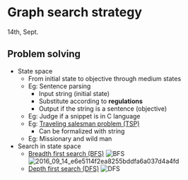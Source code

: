 # Graph search strategy
14th, Sept.

## Problem solving
* State space
	+ From initial state to objective through medium states
	+ Eg: Sentence parsing
		* Input string (initial state)
		* Substitute according to **regulations**
		* Output if the string is a sentence (objective)
	+ Eg: Judge if a snippet is in C language
	+ Eg: [Traveling salesman problem (TSP)](https://en.wikipedia.org/wiki/Travelling_salesman_problem)
		* Can be formalized with string
	+ Eg: Missionary and wild man
* Search in state space
	+ [Breadth first search (BFS)](https://en.wikipedia.org/wiki/Breadth-first_search)
	![BFS](https://upload.wikimedia.org/wikipedia/commons/3/33/Breadth-first-tree.svg "BFS")
	![2016_09_14_e6e5114f2ea8255bddfa6a037d4a4fd](http://oa5omjl18.bkt.clouddn.com/2016_09_14_e6e5114f2ea8255bddfa6a037d4a4fd.png "BFS for shortest path")
	+ [Depth first search (DFS)](https://en.wikipedia.org/wiki/Depth-first_search)
	![DFS](https://upload.wikimedia.org/wikipedia/commons/1/1f/Depth-first-tree.svg "DFS")

